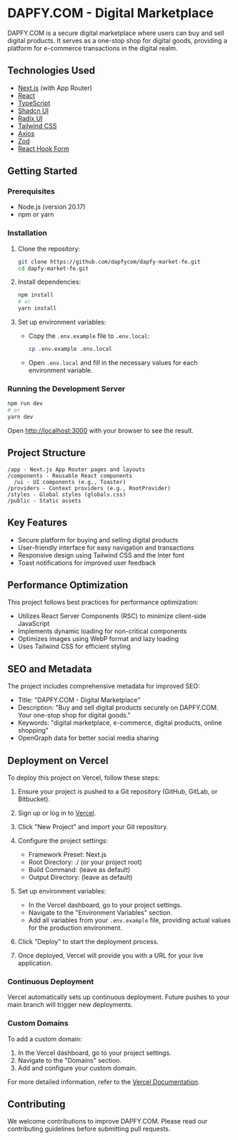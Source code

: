 # DAPFY.COM - Digital Marketplace

DAPFY.COM is a secure digital marketplace where users can buy and sell digital products. It serves as a one-stop shop for digital goods, providing a platform for e-commerce transactions in the digital realm.

## Technologies Used

- [Next.js](https://nextjs.org/) (with App Router)
- [React](https://reactjs.org/)
- [TypeScript](https://www.typescriptlang.org/)
- [Shadcn UI](https://ui.shadcn.com/)
- [Radix UI](https://www.radix-ui.com/)
- [Tailwind CSS](https://tailwindcss.com/)
- [Axios](https://axios-http.com/)
- [Zod](https://github.com/colinhacks/zod)
- [React Hook Form](https://react-hook-form.com/)

## Getting Started

### Prerequisites

- Node.js (version 20.17)
- npm or yarn

### Installation

1. Clone the repository:
   ```bash
   git clone https://github.com/dapfycom/dapfy-market-fe.git
   cd dapfy-market-fe.git
   ```

2. Install dependencies:
   ```bash
   npm install
   # or
   yarn install
   ```

3. Set up environment variables:
   - Copy the `.env.example` file to `.env.local`:
     ```bash
     cp .env.example .env.local
     ```
   - Open `.env.local` and fill in the necessary values for each environment variable.

### Running the Development Server

```bash
npm run dev
# or
yarn dev
```

Open [http://localhost:3000](http://localhost:3000) with your browser to see the result.

## Project Structure

```
/app - Next.js App Router pages and layouts
/components - Reusable React components
  /ui - UI components (e.g., Toaster)
/providers - Context providers (e.g., RootProvider)
/styles - Global styles (globals.css)
/public - Static assets
```

## Key Features

- Secure platform for buying and selling digital products
- User-friendly interface for easy navigation and transactions
- Responsive design using Tailwind CSS and the Inter font
- Toast notifications for improved user feedback

## Performance Optimization

This project follows best practices for performance optimization:

- Utilizes React Server Components (RSC) to minimize client-side JavaScript
- Implements dynamic loading for non-critical components
- Optimizes images using WebP format and lazy loading
- Uses Tailwind CSS for efficient styling

## SEO and Metadata

The project includes comprehensive metadata for improved SEO:

- Title: "DAPFY.COM - Digital Marketplace"
- Description: "Buy and sell digital products securely on DAPFY.COM. Your one-stop shop for digital goods."
- Keywords: "digital marketplace, e-commerce, digital products, online shopping"
- OpenGraph data for better social media sharing

## Deployment on Vercel

To deploy this project on Vercel, follow these steps:

1. Ensure your project is pushed to a Git repository (GitHub, GitLab, or Bitbucket).

2. Sign up or log in to [Vercel](https://vercel.com).

3. Click "New Project" and import your Git repository.

4. Configure the project settings:
   - Framework Preset: Next.js
   - Root Directory: ./ (or your project root)
   - Build Command: (leave as default)
   - Output Directory: (leave as default)

5. Set up environment variables:
   - In the Vercel dashboard, go to your project settings.
   - Navigate to the "Environment Variables" section.
   - Add all variables from your `.env.example` file, providing actual values for the production environment.

6. Click "Deploy" to start the deployment process.

7. Once deployed, Vercel will provide you with a URL for your live application.

### Continuous Deployment

Vercel automatically sets up continuous deployment. Future pushes to your main branch will trigger new deployments.

### Custom Domains

To add a custom domain:
1. In the Vercel dashboard, go to your project settings.
2. Navigate to the "Domains" section.
3. Add and configure your custom domain.


For more detailed information, refer to the [Vercel Documentation](https://vercel.com/docs).

## Contributing

We welcome contributions to improve DAPFY.COM. Please read our contributing guidelines before submitting pull requests.


